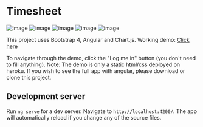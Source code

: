 # Timesheet

![image](https://img.shields.io/badge/author-Clara%20Kaku-ff69b4.svg)
![image](https://img.shields.io/badge/deploy-Heroku-79589F.svg)
![image](https://img.shields.io/badge/Angular%20CLI-6.0.8-red.svg)
![image](https://img.shields.io/badge/Bootstrap-4.1.1-563d7c.svg)
![image](https://img.shields.io/badge/UI-Responsive-blue.svg)

This project uses Bootstrap 4, Angular and Chart.js.
Working demo:  [Click here](https://apontamento-horas.herokuapp.com/login.html)

To navigate through the demo, click the "Log me in" button (you don't need to fill anything).
Note: The demo is only a static html/css deployed on heroku. If you wish to see the full app with angular, please download or clone this project.

## Development server

Run `ng serve` for a dev server. Navigate to `http://localhost:4200/`. The app will automatically reload if you change any of the source files.
